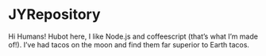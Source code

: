 # JYRepository

Hi Humans!
Hubot here, I like Node.js and coffeescript (that’s what I’m made of!).
I’ve had tacos on the moon and find them far superior to Earth tacos.
